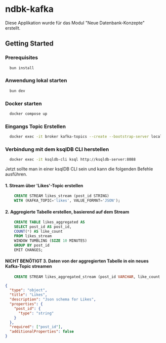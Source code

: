 # ndbk-kafka

Diese Applikation wurde für das Modul "Neue Datenbank-Konzepte" erstellt.

## Getting Started

### Prerequisites
```bash
  bun install
```

### Anwendung lokal starten

```bash
  bun dev
```

### Docker starten
```bash
  docker compose up
```

### Eingangs Topic Erstellen
```bash
  docker exec -it broker kafka-topics --create --bootstrap-server localhost:29092 --replication-factor 1 --partitions 1 --topic likes
```

### Verbindung mit dem ksqlDB CLI herstellen
```bash
  docker exec -it ksqldb-cli ksql http://ksqldb-server:8088
```

Jetzt sollte man in einer ksqlDB CLI sein und kann die folgenden Befehle ausführen.

#### 1. Stream über 'Likes'-Topic erstellen
```sql
    CREATE STREAM likes_stream (post_id STRING)
    WITH (KAFKA_TOPIC='likes', VALUE_FORMAT='JSON');
```

#### 2. Aggregierte Tabelle erstellen, basierend auf dem Stream
```sql
    CREATE TABLE likes_aggregated AS
    SELECT post_id AS post_id,
    COUNT(*) AS like_count
    FROM likes_stream
    WINDOW TUMBLING (SIZE 10 MINUTES)
    GROUP BY post_id
    EMIT CHANGES;
```

#### NICHT BENÖTIGT 3. Daten von der aggregierten Tabelle in ein neues Kafka-Topic streamen
```sql
    CREATE STREAM likes_aggregated_stream (post_id VARCHAR, like_count BIGINT) WITH (kafka_topic='likes_aggregated_topic', value_format='json');
```

```json
{
  "type": "object",
  "title": "Likes",
  "description": "Json schema for Likes",
  "properties": {
    "post_id": {
      "type": "string"
    }
  },
  "required": ["post_id"],
  "additionalProperties": false
}
```